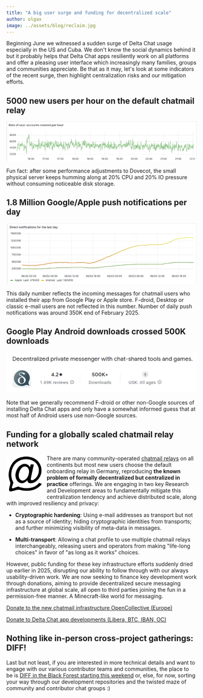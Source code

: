 ```yaml
---
title: "A big user surge and funding for decentralized scale" 
author: olgax
image: ../assets/blog/reclaim.jpg
---
```


Beginning June we witnessed a sudden surge of Delta Chat usage especially in the US and Cuba. 
We don't know the social dynamics behind it but it probably helps that 
Delta Chat apps resiliently work on all platforms and offer a pleasing user interface 
which increasingly many families, groups and communities appreciate. 
Be that as it may, let's look at some indicators of the recent surge, 
then highlight centralization risks and our mitigation efforts. 

## 5000 new users per hour on the default chatmail relay 

<img alt="Graph about creation of user accounts on default onboarding server last 6 hours" src="../assets/blog/surge-5000-users-per-hour.png" style="max-width: 100%" />

Fun fact: after some performance adjustments to Dovecot, 
the small physical server keeps humming along 
at 20% CPU and 20% IO pressure without consuming noticeable disk storage. 

## 1.8 Million Google/Apple push notifications per day 

<img alt="Graph about push notifications of the last day" src="../assets/blog/2025-06-direct-notifications-per-day.png" style="max-width: 100%" />

This daily number reflects the incoming messages for chatmail users 
who installed their app from Google Play or Apple store. 
F-droid, Desktop or classic e-mail users are not reflected in this number.
Number of daily push notifications was around 350K end of February 2025. 

## Google Play Android downloads crossed 500K downloads 

<img alt="Google Play store showing 500K+ downloads" src="../assets/blog/2025-06-google-play.png" style="max-width: 100%" />

Note that we generally recommend F-droid or other non-Google sources of installing Delta Chat apps
and only have a somewhat informed guess that at most half of Android users use non-Google sources. 

## Funding for a globally scaled chatmail relay network 

<img src="../assets/logos/chatmail.png" style="width:100px; float:left; clear:both; margin-right:.5em; margin-bottom:.2em;" />

There are many community-operated [chatmail relays](https://chatmail.at/relays) on all continents 
but most new users choose the default onboarding relay in Germany,
reproducing **the known problem of formally decentralized but centralized in practice** offerings. 
We are engaging in two key Research and Development areas 
to fundamentally mitigate this centralization tendency 
and achieve distributed scale, along with improved resiliency and privacy:

- **Cryptographic hardening**: Using e-mail addresses as transport but not as a
  source of identity; hiding cryptographic identities from transports; 
  and further minimizing visibility of meta-data in messages. 

- **Multi-transport**: Allowing a chat profile to use multiple chatmail relays 
  interchangeably, releasing users and operators from making "life-long choices" 
  in favor of "as long as it works" choices. 

However, public funding for these key infrastructure efforts suddenly dried up earlier in 2025,
disrupting our ability to follow through with our always usability-driven work. 
We are now seeking to finance key development work through donations,
aiming to provide decentralized secure messaging infrastructure at global scale,
all open to third parties joining the fun in a permission-free manner. 
A Minecraft-like world for messaging. 

<p><a href="https://opencollective.com/chatmail" class="cta-button">Donate to the new chatmail infrastructure OpenCollective (Europe)</a></p>

<p><a href="../../en/donate" class="cta-button">Donate to Delta Chat app developments (Libera, BTC, IBAN, OC)</a></p>

## Nothing like in-person cross-project gatherings: DIFF!

Last but not least, if you are interested in more technical details 
and want to engage with our various contributor teams and communities,
the place to be is [DIFF in the Black Forest starting this weekend](https://delta.chat/en/2025-05-12-diff-invitation) 
or, else, for now, sorting your way through our development repositories
and the twisted maze of community and contributor chat groups :) 
